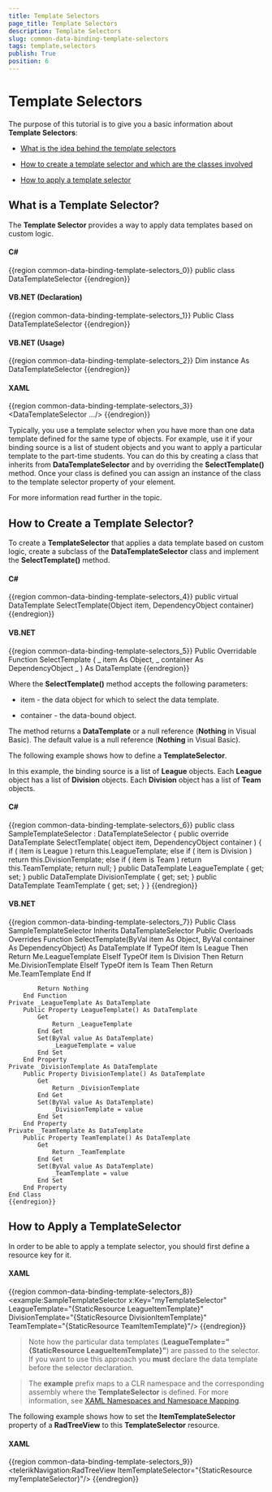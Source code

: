 ```yaml
---
title: Template Selectors
page_title: Template Selectors
description: Template Selectors
slug: common-data-binding-template-selectors
tags: template,selectors
publish: True
position: 6
---
```


# Template Selectors



The purpose of this tutorial is to give you a basic information about __Template Selectors__: 

* [What is the idea behind the template selectors](#What_is_a_Template_Selector?)

* [How to create a template selector and which are the classes involved](#How_to_Create_a_Template_Selector?)

* [How to apply a template selector](#How_to_Apply_a_TemplateSelector)

## What is a Template Selector?

The __Template Selector__ provides a way to apply data templates based on custom logic.

#### __C#__

{{region common-data-binding-template-selectors_0}}
	public class DataTemplateSelector
	{{endregion}}



#### __VB.NET (Declaration)__

{{region common-data-binding-template-selectors_1}}
	Public Class DataTemplateSelector
	{{endregion}}



#### __VB.NET (Usage)__

{{region common-data-binding-template-selectors_2}}
	Dim instance As DataTemplateSelector
	{{endregion}}



#### __XAML__

{{region common-data-binding-template-selectors_3}}
	<DataTemplateSelector .../>
	{{endregion}}



Typically, you use a template selector when you have more than one data template defined for the same type of objects. For example, use it if your binding source is a list of student objects and you want to apply a particular template to the part-time students. You can do this by creating a class that inherits from __DataTemplateSelector__ and by overriding the __SelectTemplate()__ method. Once your class is defined you can assign an instance of the class to the template selector property of your element.

For more information read further in the topic.

## How to Create a Template Selector?

To create a __TemplateSelector__ that applies a data template based on custom logic, create a subclass of the __DataTemplateSelector__ class and implement the __SelectTemplate()__ method.

#### __C#__

{{region common-data-binding-template-selectors_4}}
	public virtual DataTemplate SelectTemplate(Object item, DependencyObject container)
	{{endregion}}



#### __VB.NET__

{{region common-data-binding-template-selectors_5}}
	Public Overridable Function SelectTemplate ( _
	    item As Object, _
	    container As DependencyObject _
	) As DataTemplate
	{{endregion}}



Where the __SelectTemplate()__ method accepts the following parameters:

* item - the data object for which to select the data template.

* container - the data-bound object.

The method returns a __DataTemplate__ or a null reference (__Nothing__ in Visual Basic). The default value is a null reference (__Nothing__ in Visual Basic).

The following example shows how to define a __TemplateSelector__.

In this example, the binding source is a list of __League__ objects. Each __League__ object has a list of __Division__ objects. Each __Division__ object has a list of __Team__ objects. 

#### __C#__

{{region common-data-binding-template-selectors_6}}
	public class SampleTemplateSelector : DataTemplateSelector
	{
	    public override DataTemplate SelectTemplate( object item, DependencyObject container )
	    {
	        if ( item is League )
	            return this.LeagueTemplate;
	        else if ( item is Division )
	            return this.DivisionTemplate;
	        else if ( item is Team )
	            return this.TeamTemplate;
	        return null;
	    }
	    public DataTemplate LeagueTemplate
	    {
	        get;
	        set;
	    }
	    public DataTemplate DivisionTemplate
	    {
	        get;
	        set;
	    }
	    public DataTemplate TeamTemplate
	    {
	        get;
	        set;
	    }
	}
	{{endregion}}



#### __VB.NET__

{{region common-data-binding-template-selectors_7}}
	Public Class SampleTemplateSelector
	    Inherits DataTemplateSelector
	    Public Overloads Overrides Function SelectTemplate(ByVal item As Object, ByVal container As DependencyObject) As DataTemplate
	        If TypeOf item Is League Then
	            Return Me.LeagueTemplate
	        ElseIf TypeOf item Is Division Then
	            Return Me.DivisionTemplate
	        ElseIf TypeOf item Is Team Then
	            Return Me.TeamTemplate
	        End If
	
	        Return Nothing
	    End Function
	Private _LeagueTemplate As DataTemplate
	    Public Property LeagueTemplate() As DataTemplate
	        Get
	            Return _LeagueTemplate
	        End Get
	        Set(ByVal value As DataTemplate)
	            _LeagueTemplate = value
	        End Set
	    End Property
	Private _DivisionTemplate As DataTemplate
	    Public Property DivisionTemplate() As DataTemplate
	        Get
	            Return _DivisionTemplate
	        End Get
	        Set(ByVal value As DataTemplate)
	            _DivisionTemplate = value
	        End Set
	    End Property
	Private _TeamTemplate As DataTemplate
	    Public Property TeamTemplate() As DataTemplate
	        Get
	            Return _TeamTemplate
	        End Get
	        Set(ByVal value As DataTemplate)
	            _TeamTemplate = value
	        End Set
	    End Property
	End Class
	{{endregion}}



## How to Apply a TemplateSelector

In order to be able to apply a template selector, you should first define a resource key for it.

#### __XAML__

{{region common-data-binding-template-selectors_8}}
	<example:SampleTemplateSelector x:Key="myTemplateSelector"
	    LeagueTemplate="{StaticResource LeagueItemTemplate}"
	    DivisionTemplate="{StaticResource DivisionItemTemplate}"
	    TeamTemplate="{StaticResource TeamItemTemplate}"/>
	{{endregion}}



>Note how the particular data templates (__LeagueTemplate="{StaticResource LeagueItemTemplate}"__) are passed to the selector. If you want to use this approach you __must__ declare the data template before the selector declaration.

>The __example__ prefix maps to a CLR namespace and the corresponding assembly where the __TemplateSelector__ is defined. For more information, see [XAML Namespaces and Namespace Mapping](http://msdn.microsoft.com/en-us/library/ms747086.aspx).

The following example shows how to set the __ItemTemplateSelector__ property of a __RadTreeView__ to this __TemplateSelector__ resource.

#### __XAML__

{{region common-data-binding-template-selectors_9}}
	<telerikNavigation:RadTreeView ItemTemplateSelector="{StaticResource myTemplateSelector}"/>
	{{endregion}}


